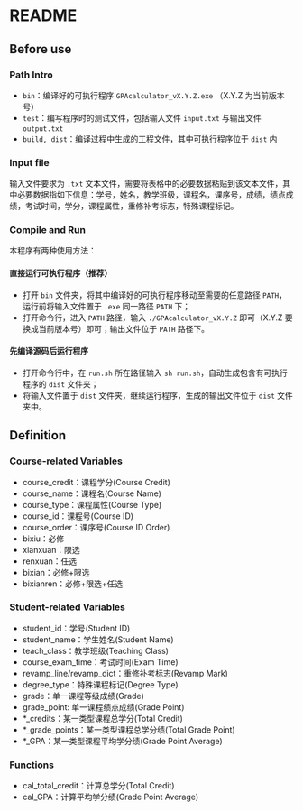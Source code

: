 # README

## Before use

### Path Intro

* `bin`：编译好的可执行程序 `GPAcalculator_vX.Y.Z.exe` （X.Y.Z 为当前版本号）
* `test`：编写程序时的测试文件，包括输入文件 `input.txt` 与输出文件 `output.txt`
* `build, dist`：编译过程中生成的工程文件，其中可执行程序位于 `dist` 内

### Input file

输入文件要求为 `.txt` 文本文件，需要将表格中的必要数据粘贴到该文本文件，其中必要数据指如下信息：学号，姓名，教学班级，课程名，课序号，成绩，绩点成绩，考试时间，学分，课程属性，重修补考标志，特殊课程标记。

### Compile and Run

本程序有两种使用方法：

#### 直接运行可执行程序（推荐）

* 打开 `bin` 文件夹，将其中编译好的可执行程序移动至需要的任意路径 `PATH`，运行前将输入文件置于 `.exe` 同一路径 `PATH` 下；
* 打开命令行，进入 `PATH` 路径，输入 `./GPAcalculator_vX.Y.Z` 即可（X.Y.Z 要换成当前版本号）即可；输出文件位于 `PATH` 路径下。

#### 先编译源码后运行程序

* 打开命令行中，在 `run.sh` 所在路径输入 `sh run.sh`，自动生成包含有可执行程序的 `dist` 文件夹；
* 将输入文件置于 `dist` 文件夹，继续运行程序，生成的输出文件位于 `dist` 文件夹中。

## Definition

### Course-related Variables

* course_credit：课程学分(Course Credit)
* course_name：课程名(Course Name)
* course_type：课程属性(Course Type)
* course_id：课程号(Course ID)
* course_order：课序号(Course ID Order)
* bixiu：必修
* xianxuan：限选
* renxuan：任选
* bixian：必修+限选
* bixianren：必修+限选+任选

### Student-related Variables

* student_id：学号(Student ID)
* student_name：学生姓名(Student Name)
* teach_class：教学班级(Teaching Class)
* course_exam_time：考试时间(Exam Time)
* revamp_line/revamp_dict：重修补考标志(Revamp Mark)
* degree_type：特殊课程标记(Degree Type)
* grade：单一课程等级成绩(Grade)
* grade_point: 单一课程绩点成绩(Grade Point)
* *_credits：某一类型课程总学分(Total Credit)
* *_grade_points：某一类型课程总学分绩(Total Grade Point)
* *_GPA：某一类型课程平均学分绩(Grade Point Average)

### Functions

* cal_total_credit：计算总学分(Total Credit)
* cal_GPA：计算平均学分绩(Grade Point Average)
